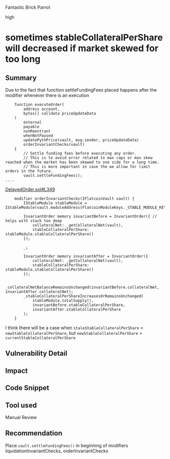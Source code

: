 Fantastic Brick Parrot

high

# sometimes stableCollateralPerShare will decreased if market skewed for too long

## Summary
Due to the fact that function settleFundingFees placed happens after the modifier whenever there is an execution
```solidity
    function executeOrder(
        address account,
        bytes[] calldata priceUpdateData
    )
        external
        payable
        nonReentrant
        whenNotPaused
        updatePythPrice(vault, msg.sender, priceUpdateData)
        orderInvariantChecks(vault)
    {
        // Settle funding fees before executing any order.
        // This is to avoid error related to max caps or max skew reached when the market has been skewed to one side for a long time.
        // This is more important in case the we allow for limit orders in the future.
        vault.settleFundingFees();
....
```
[DelayedOrder.sol#L349](https://github.com/sherlock-audit/2023-12-flatmoney/blob/main/flatcoin-v1/src/DelayedOrder.sol#L349)

```solidity
    modifier orderInvariantChecks(IFlatcoinVault vault) {
        IStableModule stableModule = IStableModule(vault.moduleAddress(FlatcoinModuleKeys._STABLE_MODULE_KEY));

        InvariantOrder memory invariantBefore = InvariantOrder({ // helps with stack too deep
            collateralNet: _getCollateralNet(vault),
            stableCollateralPerShare: stableModule.stableCollateralPerShare()
        });

        _;

        InvariantOrder memory invariantAfter = InvariantOrder({
            collateralNet: _getCollateralNet(vault),
            stableCollateralPerShare: stableModule.stableCollateralPerShare()
        });

        _collateralNetBalanceRemainsUnchanged(invariantBefore.collateralNet, invariantAfter.collateralNet);
        _stableCollateralPerShareIncreasesOrRemainsUnchanged(
            stableModule.totalSupply(),
            invariantBefore.stableCollateralPerShare,
            invariantAfter.stableCollateralPerShare
        );
    }
```

I think there will be a case when `staleStableCollateralPerShare` < `newStableCollateralPerShare`, but `newStableCollateralPerShare` > `currentStableCollateralPerShare`
## Vulnerability Detail

## Impact

## Code Snippet

## Tool used

Manual Review

## Recommendation
Place `vault.settleFundingFees()` in beginning of modifiers liquidationInvariantChecks, orderInvariantChecks 
